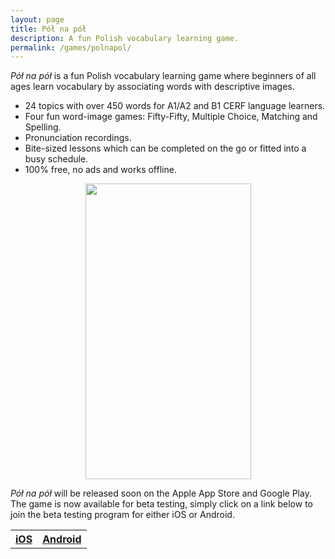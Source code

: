 ```yaml
---
layout: page
title: Pół na pół
description: A fun Polish vocabulary learning game.
permalink: /games/polnapol/
---
```


*Pół na pół* is a fun Polish vocabulary learning game where beginners of all ages learn vocabulary by associating words with descriptive images.

- 24 topics with over 450 words for A1/A2 and B1 CERF language learners.
- Four fun word-image games: Fifty-Fifty, Multiple Choice, Matching and Spelling.
- Pronunciation recordings.
- Bite-sized lessons which can be completed on the go or fitted into a busy schedule.
- 100% free, no ads and works offline.

<!-- ![]({{site.url}}/assets/images/games/polnapol/polnapol.gif) -->
<div align="center">
  <img src="{{site.url}}/assets/images/games/polnapol/polnapol.gif" width="265" height="473"/>
</div>

*Pół na pół* will be released soon on the Apple App Store and Google Play. The game is now available for beta testing, simply click on a link below to join the beta testing program for either iOS or Android.
<table style="width:100%" height="100%" cellspacing="25" cellpadding="0">
  <tr>
    <th align="center"><a href="{{page.url}}iOS">iOS</a></th>
    <th align="center"><a href="{{page.url}}Android">Android</a></th>
  </tr>
</table>

Special thanks to ResponsiveVoice's speech synthesis. A full list of credits can be viewed [here]({{page.url}}credits){:target="_blank"}.

[Press Release]({{page.url}}press){:target="_blank"}.
